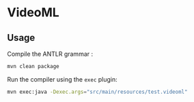 # VideoML

## Usage 

Compile the ANTLR grammar :
```bash
mvn clean package
```

Run the compiler using the `exec` plugin:
```bash
mvn exec:java -Dexec.args="src/main/resources/test.videoml"
```